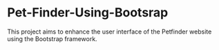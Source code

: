 # Pet-Finder-Using-Bootsrap
This project aims to enhance the user interface of the Petfinder website using the Bootstrap framework.
